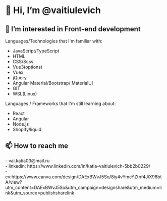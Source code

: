 <h1>👋 Hi, I’m @vaitiulevich </h1>
<h2>👀 I’m interested in Front-end development </h2>

Languages/Technologies that I'm familiar with:
<ul>
<li>JavaScript/TypeScript</li>
<li>HTML</li>
<li>CSS/Scss</li>
<li>Vue3(options)</li>
<li>Vuex</li>
<li>jQuery</li>
<li>Angular Material/Bootstrap/ MaterialUI</li>
<li>GIT</li>
<li>WSL(Linux)</li>
</ul>
Languages / Frameworks that I'm still learning about:
<ul>
<li>React</li>
<li>Angular</li>
<li>Node.js</li>
<li>Shopify/liquid</li> 
 </ul>

<h2>📫 How to reach me </h2>
- vai.katia03@mail.ru</br>
- linkedin: https://www.linkedin.com/in/katia-vaitiulevich-5bb2b0229/</br>
- cv:https://www.canva.com/design/DAExBWvJ5So/8iy4vYmcYZtnf4JiX98btA/view?utm_content=DAExBWvJ5So&utm_campaign=designshare&utm_medium=link&utm_source=publishsharelink

<!---
vaitiulevich/vaitiulevich is a ✨ special ✨ repository because its `README.md` (this file) appears on your GitHub profile.
You can click the Preview link to take a look at your changes.
--->
